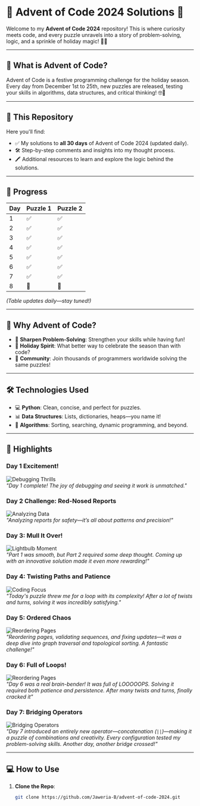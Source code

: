 # 🎄 Advent of Code 2024 Solutions 🎄  

Welcome to my **Advent of Code 2024** repository! This is where curiosity meets code, and every puzzle unravels into a story of problem-solving, logic, and a sprinkle of holiday magic! 🧩✨  

---

## 🌟 What is Advent of Code?  
Advent of Code is a festive programming challenge for the holiday season. Every day from December 1st to 25th, new puzzles are released, testing your skills in algorithms, data structures, and critical thinking! 🤓🎅  

---

## 🚀 This Repository  
Here you'll find:  
- ✅ My solutions to **all 30 days** of Advent of Code 2024 (updated daily).  
- 🛠️ Step-by-step comments and insights into my thought process.  
- 🖍️ Additional resources to learn and explore the logic behind the solutions.

---

## 📅 Progress  
| Day | Puzzle 1 | Puzzle 2 |  
|-----|----------|----------|  
| 1   | ✅       | ✅       |  
| 2   | ✅       | ✅       |  
| 3   | ✅       | ✅       |  
| 4   | ✅       | ✅       |  
| 5   | ✅       | ✅       |  
| 6   | ✅       | ✅       |  
| 7   | ✅       | ✅       |  
| 8   | 🚧       | 🚧       |  
*(Table updates daily—stay tuned!)*  

---

## 🎉 Why Advent of Code?  
- 🧠 **Sharpen Problem-Solving**: Strengthen your skills while having fun!  
- 🎄 **Holiday Spirit**: What better way to celebrate the season than with code?  
- 🤞 **Community**: Join thousands of programmers worldwide solving the same puzzles!  

---

## 🛠️ Technologies Used  
- 💻 **Python**: Clean, concise, and perfect for puzzles.  
- 📊 **Data Structures**: Lists, dictionaries, heaps—you name it!  
- 🧹 **Algorithms**: Sorting, searching, dynamic programming, and beyond.  

---

## 📸 Highlights  

### Day 1 Excitement!  
![Debugging Thrills](https://media.giphy.com/media/3o7abldj0b3rxrZUxW/giphy.gif)  
*"Day 1 complete! The joy of debugging and seeing it work is unmatched."*  

### Day 2 Challenge: Red-Nosed Reports  
![Analyzing Data](https://media.giphy.com/media/xT0xeJpnrWC4XWblEk/giphy.gif)  
*"Analyzing reports for safety—it’s all about patterns and precision!"*  

### Day 3: Mull It Over!  
![Lightbulb Moment](https://media.giphy.com/media/jt7bAtEijhurm/giphy.gif)  
*"Part 1 was smooth, but Part 2 required some deep thought. Coming up with an innovative solution made it even more rewarding!"*  

### Day 4: Twisting Paths and Patience  
![Coding Focus](https://media.giphy.com/media/l0MYFK2E1jY8z7C2A/giphy.gif)  
*"Today's puzzle threw me for a loop with its complexity! After a lot of twists and turns, solving it was incredibly satisfying."*  

### Day 5: Ordered Chaos  
![Reordering Pages](https://media.giphy.com/media/xT9IgzoKnwFNmISR8I/giphy.gif)  
*"Reordering pages, validating sequences, and fixing updates—it was a deep dive into graph traversal and topological sorting. A fantastic challenge!"*  

### Day 6: Full of Loops! 
![Reordering Pages](https://media2.giphy.com/media/v1.Y2lkPTc5MGI3NjExaWNqOW40ZGE1anNtZnJhNW9kbHMxMmJ6ajV4dWExcWUyaDUxZDF1byZlcD12MV9pbnRlcm5hbF9naWZfYnlfaWQmY3Q9Zw/iIqmM5tTjmpOB9mpbn/giphy.webp)  
*"Day 6 was a real brain-bender! It was full of LOOOOOPS. Solving it required both patience and persistence. After many twists and turns, finally cracked it"* 

### Day 7: Bridging Operators  
![Bridging Operators](https://media.giphy.com/media/LmNwrBhejkK9EFP504/giphy.gif)  
*"Day 7 introduced an entirely new operator—concatenation (`||`)—making it a puzzle of combinations and creativity. Every configuration tested my problem-solving skills. Another day, another bridge crossed!"*  


---

## 💻 How to Use  
1. **Clone the Repo**:  
   ```bash
   git clone https://github.com/Jaweria-B/advent-of-code-2024.git
   ```

